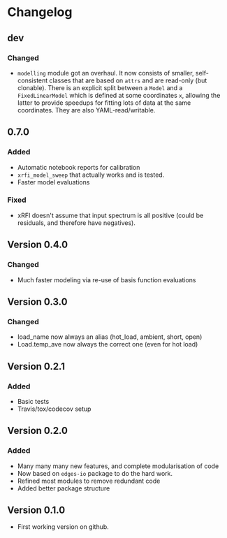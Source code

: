 # Changelog

## dev

### Changed

- `modelling` module got an overhaul. It now consists of smaller, self-consistent
  classes that are based on `attrs` and are read-only (but clonable). There is an
  explicit split between a `Model` and a `FixedLinearModel` which is defined at some
  coordinates `x`, allowing the latter to provide speedups for fitting lots of data at
  the same coordinates. They are also YAML-read/writable.


## 0.7.0

### Added

- Automatic notebook reports for calibration
- `xrfi_model_sweep` that actually works and is tested.
- Faster model evaluations

### Fixed

- xRFI doesn't assume that input spectrum is all positive (could be residuals, and
  therefore have negatives).

## Version 0.4.0

### Changed

- Much faster modeling via re-use of basis function evaluations

## Version 0.3.0

### Changed
- load_name now always an alias (hot_load, ambient, short, open)
- Load.temp_ave now always the correct one (even for hot load)

## Version 0.2.1

### Added

- Basic tests
- Travis/tox/codecov setup

## Version 0.2.0

### Added

- Many many many new features, and complete modularisation of code
- Now based on `edges-io` package to do the hard work.
- Refined most modules to remove redundant code
- Added better package structure

## Version 0.1.0

- First working version on github.
